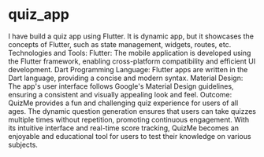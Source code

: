 # quiz_app
I have build a quiz app using Flutter. It is dynamic app, but it showcases the concepts of Flutter, such as state management, widgets, routes, etc.
Technologies and Tools:
Flutter: The mobile application is developed using the Flutter framework, enabling cross-platform compatibility and efficient UI development.
Dart Programming Language: Flutter apps are written in the Dart language, providing a concise and modern syntax.
Material Design: The app's user interface follows Google's Material Design guidelines, ensuring a consistent and visually appealing look and feel.
Outcome:
QuizMe provides a fun and challenging quiz experience for users of all ages. The dynamic question generation ensures that users can take quizzes multiple times without repetition, promoting continuous engagement. With its intuitive interface and real-time score tracking, QuizMe becomes an enjoyable and educational tool for users to test their knowledge on various subjects.

